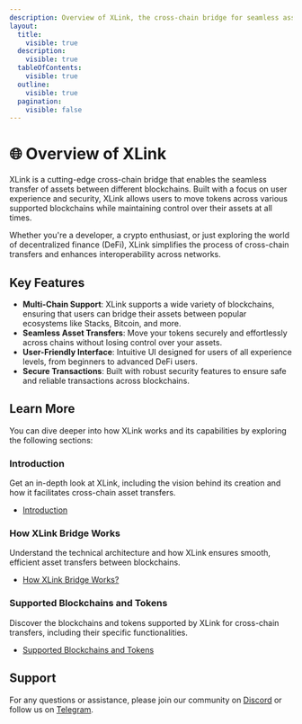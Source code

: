 ```yaml
---
description: Overview of XLink, the cross-chain bridge for seamless asset transfers.
layout:
  title:
    visible: true
  description:
    visible: true
  tableOfContents:
    visible: true
  outline:
    visible: true
  pagination:
    visible: false
---
```


# 🌐 Overview of XLink

XLink is a cutting-edge cross-chain bridge that enables the seamless transfer of assets between different blockchains. Built with a focus on user experience and security, XLink allows users to move tokens across various supported blockchains while maintaining control over their assets at all times.

Whether you're a developer, a crypto enthusiast, or just exploring the world of decentralized finance (DeFi), XLink simplifies the process of cross-chain transfers and enhances interoperability across networks.

## Key Features

- **Multi-Chain Support**: XLink supports a wide variety of blockchains, ensuring that users can bridge their assets between popular ecosystems like Stacks, Bitcoin, and more.
- **Seamless Asset Transfers**: Move your tokens securely and effortlessly across chains without losing control over your assets.
- **User-Friendly Interface**: Intuitive UI designed for users of all experience levels, from beginners to advanced DeFi users.
- **Secure Transactions**: Built with robust security features to ensure safe and reliable transactions across blockchains.

## Learn More

You can dive deeper into how XLink works and its capabilities by exploring the following sections:

<div class="card-container">

### Introduction
Get an in-depth look at XLink, including the vision behind its creation and how it facilitates cross-chain asset transfers.
- [Introduction](overview/introduction.md)

### How XLink Bridge Works
Understand the technical architecture and how XLink ensures smooth, efficient asset transfers between blockchains.
- [How XLink Bridge Works?](overview/how-xlink-works.md)

### Supported Blockchains and Tokens
Discover the blockchains and tokens supported by XLink for cross-chain transfers, including their specific functionalities.
- [Supported Blockchains and Tokens](overview/supported-blockchains-and-tokens.md)

</div>

## Support

For any questions or assistance, please join our community on [Discord](https://discord.com/invite/xlink) or follow us on [Telegram](https://x.com/XLinkbtc).
